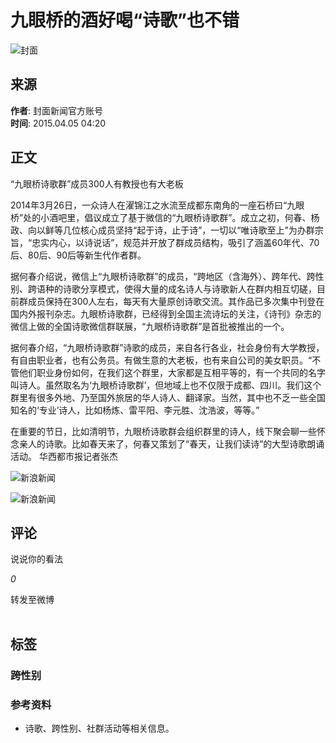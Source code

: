 # 九眼桥的酒好喝“诗歌”也不错

![封面](//n.sinaimg.cn/sinakd10200/360/w180h180/20221208/1a02-2366e83a0687902c7c77d1f31727c30f.jpg)

## 来源
**作者**: 封面新闻官方账号  
**时间**: 2015.04.05 04:20

## 正文
“九眼桥诗歌群”成员300人有教授也有大老板

2014年3月26日，一众诗人在濯锦江之水流至成都东南角的一座石桥曰“九眼桥”处的小酒吧里，倡议成立了基于微信的“九眼桥诗歌群”。成立之初，何春、杨政、向以鲜等几位核心成员坚持“起于诗，止于诗”，一切以“唯诗歌至上”为办群宗旨，“忠实内心，以诗说话”，规范并开放了群成员结构，吸引了涵盖60年代、70后、80后、90后等新生代作者群。

据何春介绍说，微信上“九眼桥诗歌群”的成员，“跨地区（含海外）、跨年代、跨性别、跨语种的诗歌分享模式，使得大量的成名诗人与诗歌新人在群内相互切磋，目前群成员保持在300人左右，每天有大量原创诗歌交流。其作品已多次集中刊登在国内外报刊杂志。九眼桥诗歌群，已经得到全国主流诗坛的关注，《诗刊》杂志的微信上做的全国诗歌微信群联展，“九眼桥诗歌群”是首批被推出的一个。

据何春介绍，“九眼桥诗歌群”诗歌的成员，来自各行各业，社会身份有大学教授，有自由职业者，也有公务员。有做生意的大老板，也有来自公司的美女职员。“不管他们职业身份如何，在我们这个群里，大家都是互相平等的，有一个共同的名字叫诗人。虽然取名为‘九眼桥诗歌群’，但地域上也不仅限于成都、四川。我们这个群里有很多外地、乃至国外旅居的华人诗人、翻译家。当然，其中也不乏一些全国知名的‘专业’诗人，比如杨炼、雷平阳、李元胜、沈浩波，等等。”

在重要的节日，比如清明节，九眼桥诗歌群会组织群里的诗人，线下聚会聊一些怀念亲人的诗歌。比如春天来了，何春又策划了“春天，让我们读诗”的大型诗歌朗诵活动。 华西都市报记者张杰

![新浪新闻](//n.sinaimg.cn/default/2fb77759/20151125/320X320.png)

![新浪新闻](https://n.sinaimg.cn/default/80905340/20200331/sinalogo.png)

## 评论
说说你的看法

_0_

转发至微博

![转发](data:image/png;base64,iVBORw0KGgoAAAANSUhEUgAAAAMAAAACAQMAAACnuvRZAAAAA1BMVEUAAACnej3aAAAAAXRSTlMAQObYZgAAAApJREFUCNdjAAIAAAQAASDSLW8AAAAASUVORK5CYII=)

## 标签
### 跨性别

### 参考资料
- 诗歌、跨性别、社群活动等相关信息。